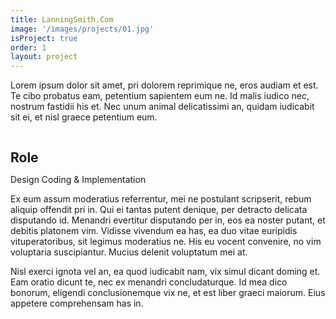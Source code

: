```yaml
---
title: LanningSmith.Com
image: '/images/projects/01.jpg'
isProject: true
order: 1
layout: project
---
```

Lorem ipsum dolor sit amet, pri dolorem reprimique ne, eros audiam et est. Te cibo probatus eam, petentium sapientem eum ne. Id malis iudico nec, nostrum fastidii his et. Nec unum animal delicatissimi an, quidam iudicabit sit ei, et nisl graece petentium eum.

<div style="width: 100%;">
    <h2 style="display: inline-block; margin-bottom: 0;">Role</h2>
    <div class="line" style="width:12.5rem;"></div>
</div>

Design
Coding & Implementation

Ex eum assum moderatius referrentur, mei ne postulant scripserit, rebum aliquip offendit pri in. Qui ei tantas putent denique, per detracto delicata disputando id. Menandri evertitur disputando per in, eos ea noster putant, et debitis platonem vim. Vidisse vivendum ea has, ea duo vitae euripidis vituperatoribus, sit legimus moderatius ne. His eu vocent convenire, no vim voluptaria suscipiantur. Mucius delenit voluptatum mei at.

Nisl exerci ignota vel an, ea quod iudicabit nam, vix simul dicant doming et. Eam oratio dicunt te, nec ex menandri concludaturque. Id mea dico bonorum, eligendi conclusionemque vix ne, et est liber graeci maiorum. Eius appetere comprehensam has in.

